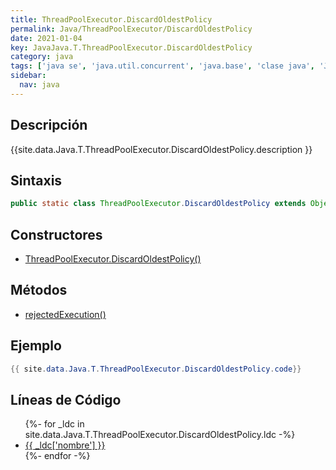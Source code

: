 ```yaml
---
title: ThreadPoolExecutor.DiscardOldestPolicy
permalink: Java/ThreadPoolExecutor/DiscardOldestPolicy
date: 2021-01-04
key: JavaJava.T.ThreadPoolExecutor.DiscardOldestPolicy
category: java
tags: ['java se', 'java.util.concurrent', 'java.base', 'clase java', 'Java 1.0']
sidebar: 
  nav: java
---
```


## Descripción
{{site.data.Java.T.ThreadPoolExecutor.DiscardOldestPolicy.description }}

## Sintaxis
~~~java
public static class ThreadPoolExecutor.DiscardOldestPolicy extends Object implements RejectedExecutionHandler
~~~

## Constructores
* [ThreadPoolExecutor.DiscardOldestPolicy()](/Java/ThreadPoolExecutor/DiscardOldestPolicy/ThreadPoolExecutor/DiscardOldestPolicy/)

## Métodos
* [rejectedExecution()](/Java/ThreadPoolExecutor/DiscardOldestPolicy/rejectedExecution)

## Ejemplo
~~~java
{{ site.data.Java.T.ThreadPoolExecutor.DiscardOldestPolicy.code}}
~~~

## Líneas de Código
<ul>
{%- for _ldc in site.data.Java.T.ThreadPoolExecutor.DiscardOldestPolicy.ldc -%}
   <li>
       <a href="{{_ldc['url'] }}">{{ _ldc['nombre'] }}</a>
   </li>
{%- endfor -%}
</ul>
